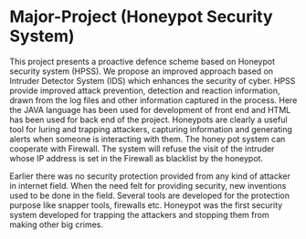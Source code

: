 # Major-Project (Honeypot Security System)

This project presents a proactive defence scheme based on Honeypot security system (HPSS). We propose an improved approach based on Intruder Detector System (IDS) which enhances the security of cyber. HPSS provide improved attack prevention, detection and reaction information, drawn from the log files and other information captured in the process. Here the JAVA language has been used for development of front end and HTML has been used for back end of the project. Honeypots are clearly a useful tool for luring and trapping attackers, capturing information and generating alerts when someone is interacting with them. The honey pot system can cooperate with Firewall. The system will refuse the visit of the intruder whose IP address is set in the Firewall as blacklist by the honeypot.

Earlier there was no security protection provided from any kind of attacker in internet field. When the need felt for providing security, new inventions used to be done in the field. Several tools are developed for the protection purpose like snapper tools, firewalls etc. Honeypot was the first security system developed for trapping the attackers and stopping them from making other big crimes.   
